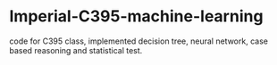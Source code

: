 Imperial-C395-machine-learning
==============================

code for C395 class, implemented decision tree, neural network, case based reasoning and statistical test.